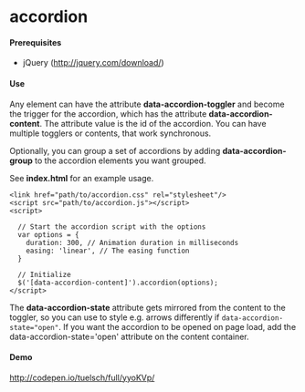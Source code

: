 # accordion

#### Prerequisites
- jQuery (http://jquery.com/download/)

#### Use
Any element can have the attribute **data-accordion-toggler** and become the trigger for the accordion, which has the attribute **data-accordion-content**.
The attribute value is the id of the accordion. You can have multiple togglers or contents, that work synchronous.

Optionally, you can group a set of accordions by adding **data-accordion-group** to the accordion elements you want grouped.

See **index.html** for an example usage.

```
<link href="path/to/accordion.css" rel="stylesheet"/>
<script src="path/to/accordion.js"></script>
<script>

  // Start the accordion script with the options
  var options = {
    duration: 300, // Animation duration in milliseconds
    easing: 'linear', // The easing function
  }
  
  // Initialize
  $('[data-accordion-content]').accordion(options);
</script>
```

The **data-accordion-state** attribute gets mirrored from the content to the toggler, so you can use to style e.g. arrows differently if `data-accordion-state="open"`.
If you want the accordion to be opened on page load, add the data-accordion-state='open' attribute on the content container.

#### Demo
http://codepen.io/tuelsch/full/yyoKVp/
